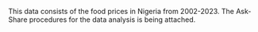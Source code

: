 This data consists of the food prices in Nigeria from 2002-2023. The Ask-Share procedures for the data analysis is being attached.
